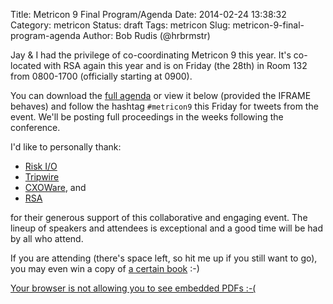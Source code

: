 Title: Metricon 9 Final Program/Agenda
Date: 2014-02-24 13:38:32
Category: metricon
Status: draft
Tags: metricon
Slug: metricon-9-final-program-agenda
Author: Bob Rudis (@hrbrmstr)

Jay & I had the privilege of co-coordinating Metricon 9 this year. It's co-located with RSA again this year and is on Friday (the 28th) in Room 132 from 0800-1700 (officially starting at 0900).

You can download the [full agenda](http://datadrivensecurity.info/blog/extra/metricon9-agenda.pdf) or view it below (provided the IFRAME behaves) and follow the hashtag `#metricon9` this Friday for tweets from the event. We'll be posting full proceedings in the weeks following the conference.

I'd like to personally thank:

- [Risk I/O]()
- [Tripwire]()
- [CXOWare](), and
- [RSA]()

for their generous support of this collaborative and engaging event. The lineup of speakers and attendees is exceptional and a good time will be had by all who attend.

If you are attending (there's space left, so hit me up if you still want to go), you may even win a copy of [a certain book](http://amzn.to/ddsec) :-)

<object data="/blog/extra/metricon9-agenda.pdf" TYPE="application/x-pdf" TITLE="Metricon 9 Program/Agenda" 
width=630 height=500><a href="/blog/extra/metricon9-agenda.pd">Your browser is not allowing you to see embedded PDFs :-(</a></object>

